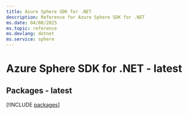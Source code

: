 ```yaml
---
title: Azure Sphere SDK for .NET
description: Reference for Azure Sphere SDK for .NET
ms.date: 04/08/2025
ms.topic: reference
ms.devlang: dotnet
ms.service: sphere
---
```

# Azure Sphere SDK for .NET - latest
## Packages - latest
[!INCLUDE [packages](sphere-index.md)]